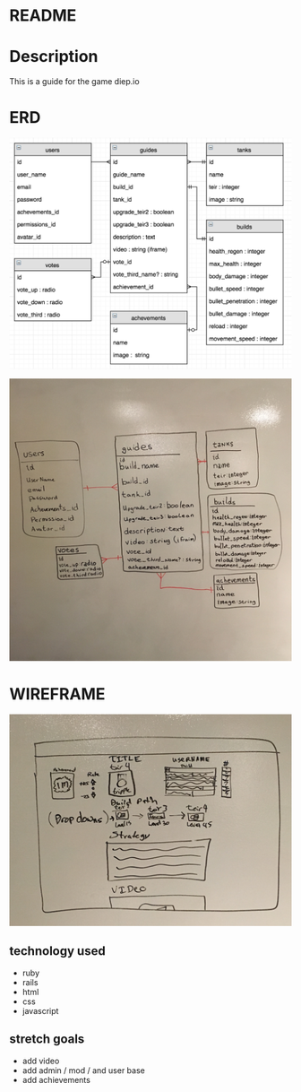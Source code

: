 # README

# Description

This is a guide for the game diep.io

# ERD

![ERD](https://github.com/JMEssex/diepio_guides/blob/master/Screen%20Shot%202017-02-24%20at%2010.12.09%20AM.png)

![ERD](https://github.com/JMEssex/diepio_guides/blob/master/Image%20uploaded%20from%20iOS%20(1).jpg)

# WIREFRAME

![Wireframe](https://github.com/JMEssex/diepio_guides/blob/master/Image%20uploaded%20from%20iOS.jpg)

## technology used

* ruby
* rails
* html
* css
* javascript

## stretch goals

* add video
* add admin / mod / and user base
* add achievements
